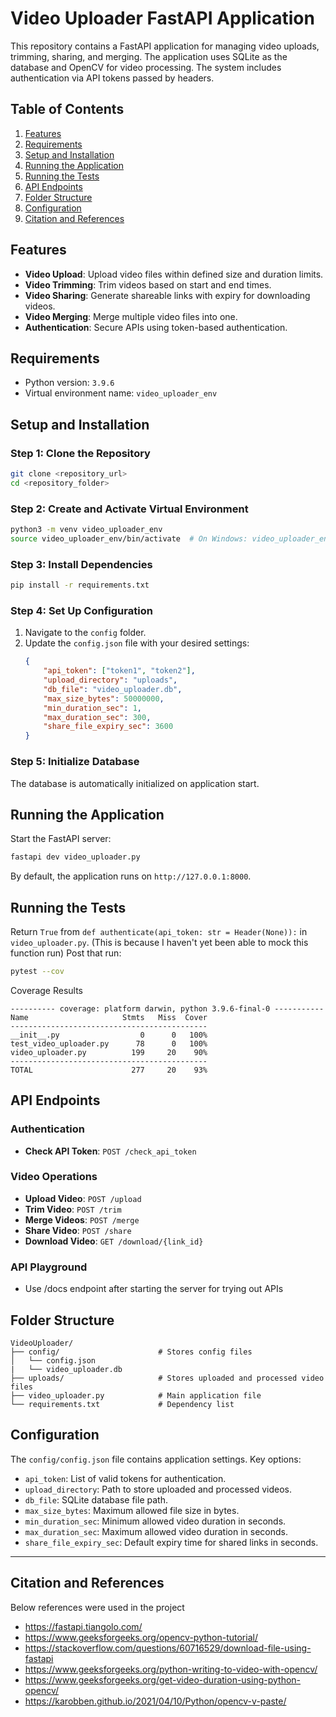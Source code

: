 # Video Uploader FastAPI Application

This repository contains a FastAPI application for managing video uploads, trimming, sharing, and merging. The application uses SQLite as the database and OpenCV for video processing. The system includes authentication via API tokens passed by headers.

## Table of Contents

1. [Features](#features)
2. [Requirements](#requirements)
3. [Setup and Installation](#setup-and-installation)
4. [Running the Application](#running-the-application)
5. [Running the Tests](#running-the-tests)
6. [API Endpoints](#api-endpoints)
7. [Folder Structure](#folder-structure)
8. [Configuration](#configuration)
9. [Citation and References](#citation-and-references)

## Features

- **Video Upload**: Upload video files within defined size and duration limits.
- **Video Trimming**: Trim videos based on start and end times.
- **Video Sharing**: Generate shareable links with expiry for downloading videos.
- **Video Merging**: Merge multiple video files into one.
- **Authentication**: Secure APIs using token-based authentication.

## Requirements

- Python version: `3.9.6`
- Virtual environment name: `video_uploader_env`

## Setup and Installation

### Step 1: Clone the Repository
```bash
git clone <repository_url>
cd <repository_folder>
```

### Step 2: Create and Activate Virtual Environment
```bash
python3 -m venv video_uploader_env
source video_uploader_env/bin/activate  # On Windows: video_uploader_env\Scripts\activate
```

### Step 3: Install Dependencies
```bash
pip install -r requirements.txt
```

### Step 4: Set Up Configuration
1. Navigate to the `config` folder.
2. Update the `config.json` file with your desired settings:
   ```json
   {
       "api_token": ["token1", "token2"],
       "upload_directory": "uploads",
       "db_file": "video_uploader.db",
       "max_size_bytes": 50000000,
       "min_duration_sec": 1,
       "max_duration_sec": 300,
       "share_file_expiry_sec": 3600
   }
   ```

### Step 5: Initialize Database
The database is automatically initialized on application start.

## Running the Application

Start the FastAPI server:
```bash
fastapi dev video_uploader.py
```

By default, the application runs on `http://127.0.0.1:8000`.

## Running the Tests

Return `True` from `def authenticate(api_token: str = Header(None)):` in `video_uploader.py`. (This is because I haven't yet been able to mock this function run)
Post that run:
```bash
pytest --cov
```

Coverage Results
```
---------- coverage: platform darwin, python 3.9.6-final-0 -----------
Name                     Stmts   Miss  Cover
--------------------------------------------
__init__.py                  0      0   100%
test_video_uploader.py      78      0   100%
video_uploader.py          199     20    90%
--------------------------------------------
TOTAL                      277     20    93%
```

## API Endpoints

### Authentication
- **Check API Token**: `POST /check_api_token`

### Video Operations
- **Upload Video**: `POST /upload`
- **Trim Video**: `POST /trim`
- **Merge Videos**: `POST /merge`
- **Share Video**: `POST /share`
- **Download Video**: `GET /download/{link_id}`

### API Playground
- Use /docs endpoint after starting the server for trying out APIs

## Folder Structure
```
VideoUploader/
├── config/                      # Stores config files
│   └── config.json
|   └── video_uploader.db
├── uploads/                     # Stores uploaded and processed video files
├── video_uploader.py            # Main application file
└── requirements.txt             # Dependency list
```

## Configuration

The `config/config.json` file contains application settings. Key options:

- `api_token`: List of valid tokens for authentication.
- `upload_directory`: Path to store uploaded and processed videos.
- `db_file`: SQLite database file path.
- `max_size_bytes`: Maximum allowed file size in bytes.
- `min_duration_sec`: Minimum allowed video duration in seconds.
- `max_duration_sec`: Maximum allowed video duration in seconds.
- `share_file_expiry_sec`: Default expiry time for shared links in seconds.

---

## Citation and References

Below references were used in the project

- https://fastapi.tiangolo.com/
- https://www.geeksforgeeks.org/opencv-python-tutorial/
- https://stackoverflow.com/questions/60716529/download-file-using-fastapi
- https://www.geeksforgeeks.org/python-writing-to-video-with-opencv/
- https://www.geeksforgeeks.org/get-video-duration-using-python-opencv/
- https://karobben.github.io/2021/04/10/Python/opencv-v-paste/

